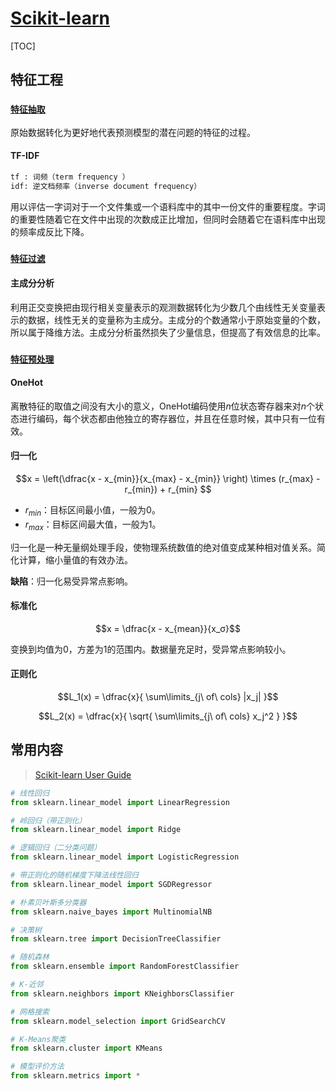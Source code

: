 <link rel="stylesheet" href="https://zhmhbest.gitee.io/hellomathematics/style/index.css">
<script src="https://zhmhbest.gitee.io/hellomathematics/style/index.js"></script>

# [Scikit-learn](../index.html)

[TOC]

## 特征工程

### [`特征抽取`](src/feature_extraction.py)

原始数据转化为更好地代表预测模型的潜在问题的特征的过程。

#### TF-IDF

```txt
tf : 词频（term frequency ）
idf: 逆文档频率（inverse document frequency）
```

用以评估一字词对于一个文件集或一个语料库中的其中一份文件的重要程度。字词的重要性随着它在文件中出现的次数成正比增加，但同时会随着它在语料库中出现的频率成反比下降。

### [`特征过滤`](src/feature_filter.py)

#### 主成分分析

利用正交变换把由现行相关变量表示的观测数据转化为少数几个由线性无关变量表示的数据，线性无关的变量称为主成分。主成分的个数通常小于原始变量的个数，所以属于降维方法。主成分分析虽然损失了少量信息，但提高了有效信息的比率。

### [`特征预处理`](src/feature_preprocessing.py)

#### OneHot

离散特征的取值之间没有大小的意义，OneHot编码使用$n$位状态寄存器来对$n$个状态进行编码，每个状态都由他独立的寄存器位，并且在任意时候，其中只有一位有效。

#### 归一化

$$x =
    \left(\dfrac{x - x_{min}}{x_{max} - x_{min}} \right)
    \times
    (r_{max} - r_{min})
    +
    r_{min}
$$

- $r_{min}$：目标区间最小值，一般为$0$。
- $r_{max}$：目标区间最大值，一般为$1$。

归一化是一种无量纲处理手段，使物理系统数值的绝对值变成某种相对值关系。简化计算，缩小量值的有效办法。

**缺陷**：归一化易受异常点影响。

#### 标准化

$$x = \dfrac{x - x_{mean}}{x_σ}$$

变换到均值为0，方差为1的范围内。数据量充足时，受异常点影响较小。

#### 正则化

$$L_1(x) = \dfrac{x}{ \sum\limits_{j\ of\ cols} |x_j| }$$

$$L_2(x) = \dfrac{x}{ \sqrt{ \sum\limits_{j\ of\ cols} x_j^2 } }$$

## 常用内容

>[Scikit-learn User Guide](https://scikit-learn.org/stable/user_guide.html)

```py
# 线性回归
from sklearn.linear_model import LinearRegression

# 岭回归（带正则化）
from sklearn.linear_model import Ridge

# 逻辑回归（二分类问题）
from sklearn.linear_model import LogisticRegression

# 带正则化的随机梯度下降法线性回归
from sklearn.linear_model import SGDRegressor

# 朴素贝叶斯多分类器
from sklearn.naive_bayes import MultinomialNB

# 决策树
from sklearn.tree import DecisionTreeClassifier

# 随机森林
from sklearn.ensemble import RandomForestClassifier

# K-近邻
from sklearn.neighbors import KNeighborsClassifier

# 网格搜索
from sklearn.model_selection import GridSearchCV

# K-Means聚类
from sklearn.cluster import KMeans

# 模型评价方法
from sklearn.metrics import *
```

